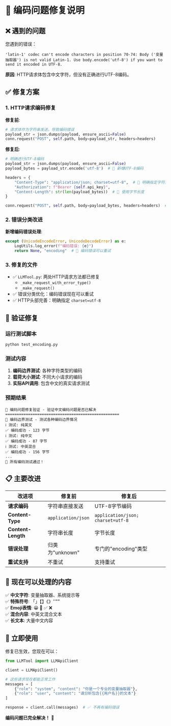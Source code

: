 # 🔧 编码问题修复说明

## ❌ 遇到的问题

您遇到的错误：
```
'latin-1' codec can't encode characters in position 70-74: Body ('变量抽取器') is not valid Latin-1. Use body.encode('utf-8') if you want to send it encoded in UTF-8.
```

**原因**: HTTP请求体包含中文字符，但没有正确进行UTF-8编码。

## ✅ 修复方案

### 1. HTTP请求编码修复

**修复前**:
```python
# 请求体作为字符串发送，导致编码错误
payload_str = json.dumps(payload, ensure_ascii=False)
conn.request("POST", self.path, body=payload_str, headers=headers)
```

**修复后**:
```python
# 明确进行UTF-8编码
payload_str = json.dumps(payload, ensure_ascii=False)
payload_bytes = payload_str.encode('utf-8')  # 🔧 新增UTF-8编码

headers = {
    "Content-Type": "application/json; charset=utf-8",  # 🔧 明确指定字符集
    "Authorization": f"Bearer {self.api_key}",
    "Content-Length": str(len(payload_bytes))  # 🔧 使用字节长度
}

conn.request("POST", self.path, body=payload_bytes, headers=headers)  # 🔧 发送字节数据
```

### 2. 错误分类改进

**新增编码错误处理**:
```python
except (UnicodeEncodeError, UnicodeDecodeError) as e:
    LogUtils.log_error(f"编码错误: {e}")
    return None, "encoding"  # 🔧 编码错误可以重试
```

### 3. 修复的文件

- ✅ `LLMTool.py`: 两处HTTP请求方法都已修复
  - `_make_request_with_error_type()` 
  - `_make_request()`
- ✅ 错误分类优化：编码错误现在可以重试
- ✅ HTTP头部完善：明确指定 `charset=utf-8`

## 🧪 验证修复

### 运行测试脚本
```bash
python test_encoding.py
```

### 测试内容
1. **编码边界测试**: 各种字符类型的编码
2. **载荷大小测试**: 不同大小请求的编码
3. **实际API调用**: 包含中文的真实请求测试

### 预期结果
```
🔄 编码问题修复验证 - 验证中文编码问题是否已解决
==================================================
🔄 编码边界测试 - 测试各种编码边界情况
ℹ️ 测试: 纯英文
✅ 编码成功 - 123 字节
ℹ️ 测试: 纯中文
✅ 编码成功 - 87 字节
ℹ️ 测试: 中英混合
✅ 编码成功 - 156 字节
...
🎉 所有编码测试通过！
```

## 📋 主要改进

| 改进项 | 修复前 | 修复后 |
|--------|--------|--------|
| **请求编码** | 字符串直接发送 | UTF-8字节编码 |
| **Content-Type** | `application/json` | `application/json; charset=utf-8` |
| **Content-Length** | 字符串长度 | 字节长度 |
| **错误处理** | 归类为"unknown" | 专门的"encoding"类型 |
| **重试支持** | 不重试 | 支持重试 |

## 🎯 现在可以处理的内容

✅ **中文字符**: 变量抽取器、系统提示等  
✅ **特殊符号**: 「」【】《》''""  
✅ **Emoji表情**: 😀 🎉 ✅ ❌  
✅ **混合内容**: 中英文混合文本  
✅ **长文本**: 大量中文内容  

## 🚀 立即使用

修复已生效，您现在可以：

```python
from LLMTool import LLMApiClient

client = LLMApiClient()

# 这些请求现在都能正常工作
messages = [
    {"role": "system", "content": "你是一个专业的变量抽取器"},
    {"role": "user", "content": "请分析包含{{用户名}}的文本"}
]

response = client.call(messages)  # ✅ 不再有编码错误
```

**编码问题已完全解决！** 🎉 